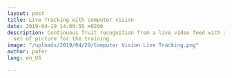 ```yaml
---
layout: post
title: Live Tracking with computer vision
date: 2019-04-19 14:09:55 +0200
description: Continuous fruit recognition from a live video feed with a very limited
  set of picture for the training.
image: "/uploads/2019/04/29/Computer Vision Live Tracking.png"
author: pafer
lang: en_US

---
```

